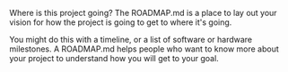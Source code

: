 Where is this project going? The ROADMAP.md is a place to lay out your vision for how the project is going to get to where it's going. 

You might do this with a timeline, or a list of software or hardware milestones. A ROADMAP.md helps people who want to know more about your project to understand how you will get to your goal. 
